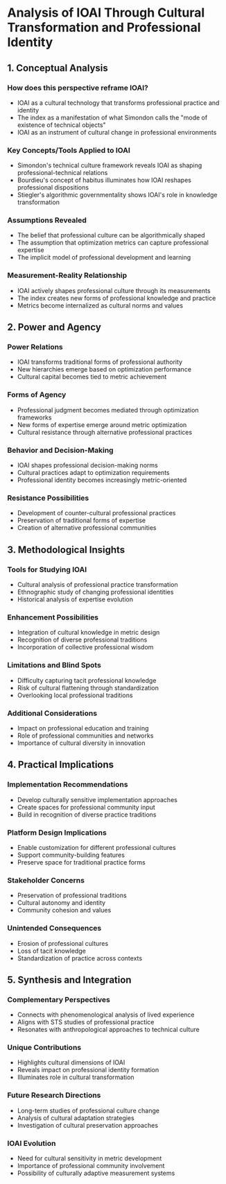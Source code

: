 # Analysis of IOAI Through Cultural Transformation and Professional Identity

## 1. Conceptual Analysis

### How does this perspective reframe IOAI?
- IOAI as a cultural technology that transforms professional practice and identity
- The index as a manifestation of what Simondon calls the "mode of existence of technical objects"
- IOAI as an instrument of cultural change in professional environments

### Key Concepts/Tools Applied to IOAI
- Simondon's technical culture framework reveals IOAI as shaping professional-technical relations
- Bourdieu's concept of habitus illuminates how IOAI reshapes professional dispositions
- Stiegler's algorithmic governmentality shows IOAI's role in knowledge transformation

### Assumptions Revealed
- The belief that professional culture can be algorithmically shaped
- The assumption that optimization metrics can capture professional expertise
- The implicit model of professional development and learning

### Measurement-Reality Relationship
- IOAI actively shapes professional culture through its measurements
- The index creates new forms of professional knowledge and practice
- Metrics become internalized as cultural norms and values

## 2. Power and Agency

### Power Relations
- IOAI transforms traditional forms of professional authority
- New hierarchies emerge based on optimization performance
- Cultural capital becomes tied to metric achievement

### Forms of Agency
- Professional judgment becomes mediated through optimization frameworks
- New forms of expertise emerge around metric optimization
- Cultural resistance through alternative professional practices

### Behavior and Decision-Making
- IOAI shapes professional decision-making norms
- Cultural practices adapt to optimization requirements
- Professional identity becomes increasingly metric-oriented

### Resistance Possibilities
- Development of counter-cultural professional practices
- Preservation of traditional forms of expertise
- Creation of alternative professional communities

## 3. Methodological Insights

### Tools for Studying IOAI
- Cultural analysis of professional practice transformation
- Ethnographic study of changing professional identities
- Historical analysis of expertise evolution

### Enhancement Possibilities
- Integration of cultural knowledge in metric design
- Recognition of diverse professional traditions
- Incorporation of collective professional wisdom

### Limitations and Blind Spots
- Difficulty capturing tacit professional knowledge
- Risk of cultural flattening through standardization
- Overlooking local professional traditions

### Additional Considerations
- Impact on professional education and training
- Role of professional communities and networks
- Importance of cultural diversity in innovation

## 4. Practical Implications

### Implementation Recommendations
- Develop culturally sensitive implementation approaches
- Create spaces for professional community input
- Build in recognition of diverse practice traditions

### Platform Design Implications
- Enable customization for different professional cultures
- Support community-building features
- Preserve space for traditional practice forms

### Stakeholder Concerns
- Preservation of professional traditions
- Cultural autonomy and identity
- Community cohesion and values

### Unintended Consequences
- Erosion of professional cultures
- Loss of tacit knowledge
- Standardization of practice across contexts

## 5. Synthesis and Integration

### Complementary Perspectives
- Connects with phenomenological analysis of lived experience
- Aligns with STS studies of professional practice
- Resonates with anthropological approaches to technical culture

### Unique Contributions
- Highlights cultural dimensions of IOAI
- Reveals impact on professional identity formation
- Illuminates role in cultural transformation

### Future Research Directions
- Long-term studies of professional culture change
- Analysis of cultural adaptation strategies
- Investigation of cultural preservation approaches

### IOAI Evolution
- Need for cultural sensitivity in metric development
- Importance of professional community involvement
- Possibility of culturally adaptive measurement systems 